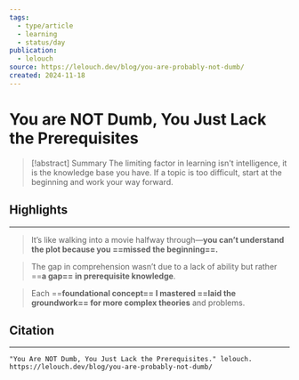 ```yaml
---
tags:
  - type/article
  - learning
  - status/day
publication:
  - lelouch
source: https://lelouch.dev/blog/you-are-probably-not-dumb/
created: 2024-11-18
---
```

# You are NOT Dumb, You Just Lack the Prerequisites

> [!abstract] Summary
> The limiting factor in learning isn't intelligence, it is the knowledge base you have. If a topic is too difficult, start at the beginning and work your way forward. 
## Highlights
---
> It’s like walking into a movie halfway through—**you can’t understand the plot because you ==missed the beginning==.**

> The gap in comprehension wasn’t due to a lack of ability but rather ==**a gap== in prerequisite knowledge**.

> Each ==**foundational concept== I mastered ==laid the groundwork== for more complex theories** and problems.
## Citation
---
```
"You Are NOT Dumb, You Just Lack the Prerequisites." lelouch. https://lelouch.dev/blog/you-are-probably-not-dumb/
```
